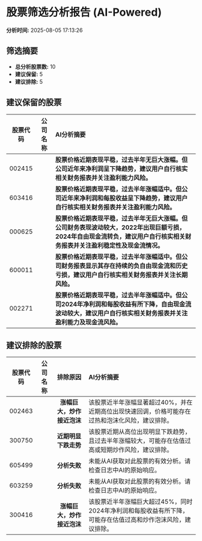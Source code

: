 # 股票筛选分析报告 (AI-Powered)

**分析时间:** 2025-08-05 17:13:26

## 筛选摘要

- **总分析股票数:** 10
- **建议保留:** 5
- **建议排除:** 5

## 建议保留的股票

| 股票代码 | 公司名称 | AI分析摘要 |
|:---:|:---:|:---|
| 002415 |  | **股票价格近期表现平稳，过去半年无巨大涨幅。但公司近年来净利润呈下降趋势，建议用户自行核实相关财务报表并关注盈利能力风险。** |
| 603416 |  | **股票价格近期表现平稳，过去半年涨幅适中。但公司近年来净利润和每股收益呈下降趋势，建议用户自行核实相关财务报表并关注盈利能力风险。** |
| 000625 |  | **股票价格近期表现平稳，过去半年无巨大涨幅。但公司财务表现波动较大，2022年出现巨额亏损，2024年自由现金流转负，建议用户自行核实相关财务报表并关注盈利稳定性及现金流情况。** |
| 600011 |  | **股票价格近期表现平稳，过去半年涨幅适中。但公司财务报表显示其存在持续的负自由现金流和历史亏损，建议用户自行核实相关财务报表并关注长期风险。** |
| 002271 |  | **股票价格近期表现平稳，过去半年涨幅适中。但公司2024年净利润和每股收益有所下降，自由现金流波动较大，建议用户自行核实相关财务报表并关注盈利能力及现金流风险。** |

## 建议排除的股票

| 股票代码 | 公司名称 | 排除原因 | AI分析摘要 |
|:---:|:---:|:---:|:---|
| 002463 |  | **涨幅巨大，炒作接近泡沫** | 该股票近半年涨幅显著超过40%，并在近期高位出现快速回调，价格可能存在过热和泡沫化风险，建议排除。 |
| 300750 |  | **近期明显下跌走势** | 该股票近期从高位出现明显下跌趋势，且过去半年涨幅较大，可能存在估值过高或短期炒作风险，建议排除。 |
| 605499 |  | **分析失败** | 未能从AI获取对此股票的有效分析。请检查日志中AI的原始响应。 |
| 603259 |  | **分析失败** | 未能从AI获取对此股票的有效分析。请检查日志中AI的原始响应。 |
| 300416 |  | **涨幅巨大，炒作接近泡沫** | 该股票近半年涨幅巨大超过45%，同时2024年净利润和每股收益有所下降，可能存在估值过高和炒作泡沫风险，建议排除。 |
